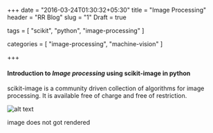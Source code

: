 +++
date = "2016-03-24T01:30:32+05:30"
title = "Image Processing"
header = "RR Blog"
slug = "1"
Draft = true

tags = [ "scikit", "python", "image-processing" ]

categories = [
  "image-processing",
  "machine-vision"
]

+++

#### Introduction to *Image processing* using **scikit-image** in **python** ####

scikit-image is a community driven collection of algorithms for image processing. It is available free of charge and free of restriction.

["id]: /images/coffee-cup-mug-desk.jpg "Title"   
![alt text](/images/coffee-cup-mug-desk.jpg "Title")


image does not got rendered
